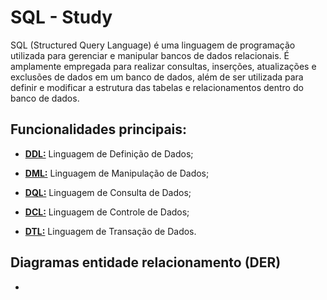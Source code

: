 # SQL - Study

SQL (Structured Query Language) é uma linguagem de programação utilizada para gerenciar e manipular bancos de dados relacionais. É amplamente empregada para realizar consultas, inserções, atualizações e exclusões de dados em um banco de dados, além de ser utilizada para definir e modificar a estrutura das tabelas e relacionamentos dentro do banco de dados.

## Funcionalidades principais:

- **[DDL:](daily/DDL.md)** Linguagem de Definição de Dados;

- **[DML:](daily/DML.md)** Linguagem de Manipulação de Dados;

- **[DQL:](daily/DQL.md)** Linguagem de Consulta de Dados;

- **[DCL:](daily/DCL.md)** Linguagem de Controle de Dados;

- **[DTL:](daily/DTL.md)** Linguagem de Transação de Dados.

## Diagramas entidade relacionamento (DER)

- 
